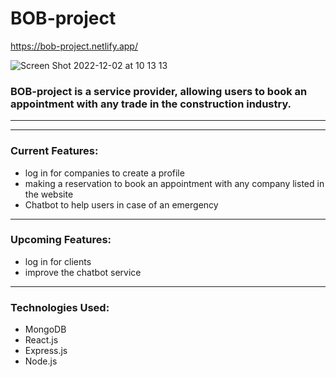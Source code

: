# BOB-project
https://bob-project.netlify.app/

![Screen Shot 2022-12-02 at 10 13 13](https://user-images.githubusercontent.com/107074566/205324662-c4efa0f5-3243-4021-a11b-b3ad3fe35350.png)



### BOB-project is a service provider, allowing users to book an appointment with any trade in the construction industry.
---

---

### Current Features:

- log in for companies to create a profile
- making a reservation to book an appointment with any company listed in the website
- Chatbot to help users in case of an emergency

---

### Upcoming Features:

- log in for clients 
- improve the chatbot service 

---

### Technologies Used:

- MongoDB
- React.js
- Express.js
- Node.js

